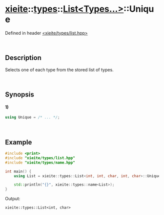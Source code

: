 # [xieite](../../../../../xieite.md)\:\:[types](../../../../../types.md)\:\:[List<Types...>](../../../list.md)\:\:Unique
Defined in header [<xieite/types/list.hpp>](../../../../../../include/xieite/types/list.hpp)

&nbsp;

## Description
Selects one of each type from the stored list of types.

&nbsp;

## Synopsis
#### 1)
```cpp
using Unique = /* ... */;
```

&nbsp;

## Example
```cpp
#include <print>
#include "xieite/types/list.hpp"
#include "xieite/types/name.hpp"

int main() {
    using List = xieite::types::List<int, int, char, int, char>::Unique;

    std::println("{}", xieite::types::name<List>);
}
```
Output:
```
xieite::types::List<int, char>
```
